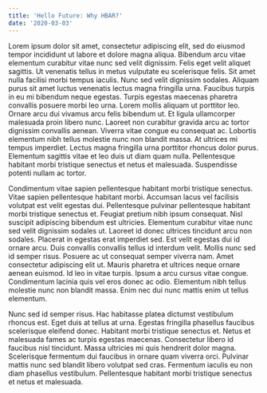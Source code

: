 ```yaml
---
title: 'Hello Future: Why HBAR?'
date: '2020-03-03'
---
```


Lorem ipsum dolor sit amet, consectetur adipiscing elit, sed do eiusmod tempor incididunt ut labore et dolore magna aliqua. Bibendum arcu vitae elementum curabitur vitae nunc sed velit dignissim. Felis eget velit aliquet sagittis. Ut venenatis tellus in metus vulputate eu scelerisque felis. Sit amet nulla facilisi morbi tempus iaculis. Nunc sed velit dignissim sodales. Aliquam purus sit amet luctus venenatis lectus magna fringilla urna. Faucibus turpis in eu mi bibendum neque egestas. Turpis egestas maecenas pharetra convallis posuere morbi leo urna. Lorem mollis aliquam ut porttitor leo. Ornare arcu dui vivamus arcu felis bibendum ut. Et ligula ullamcorper malesuada proin libero nunc. Laoreet non curabitur gravida arcu ac tortor dignissim convallis aenean. Viverra vitae congue eu consequat ac. Lobortis elementum nibh tellus molestie nunc non blandit massa. At ultrices mi tempus imperdiet. Lectus magna fringilla urna porttitor rhoncus dolor purus. Elementum sagittis vitae et leo duis ut diam quam nulla. Pellentesque habitant morbi tristique senectus et netus et malesuada. Suspendisse potenti nullam ac tortor.

Condimentum vitae sapien pellentesque habitant morbi tristique senectus. Vitae sapien pellentesque habitant morbi. Accumsan lacus vel facilisis volutpat est velit egestas dui. Pellentesque pulvinar pellentesque habitant morbi tristique senectus et. Feugiat pretium nibh ipsum consequat. Nisl suscipit adipiscing bibendum est ultricies. Elementum curabitur vitae nunc sed velit dignissim sodales ut. Laoreet id donec ultrices tincidunt arcu non sodales. Placerat in egestas erat imperdiet sed. Est velit egestas dui id ornare arcu. Duis convallis convallis tellus id interdum velit. Mollis nunc sed id semper risus. Posuere ac ut consequat semper viverra nam. Amet consectetur adipiscing elit ut. Mauris pharetra et ultrices neque ornare aenean euismod. Id leo in vitae turpis. Ipsum a arcu cursus vitae congue. Condimentum lacinia quis vel eros donec ac odio. Elementum nibh tellus molestie nunc non blandit massa. Enim nec dui nunc mattis enim ut tellus elementum.

Nunc sed id semper risus. Hac habitasse platea dictumst vestibulum rhoncus est. Eget duis at tellus at urna. Egestas fringilla phasellus faucibus scelerisque eleifend donec. Habitant morbi tristique senectus et. Netus et malesuada fames ac turpis egestas maecenas. Consectetur libero id faucibus nisl tincidunt. Massa ultricies mi quis hendrerit dolor magna. Scelerisque fermentum dui faucibus in ornare quam viverra orci. Pulvinar mattis nunc sed blandit libero volutpat sed cras. Fermentum iaculis eu non diam phasellus vestibulum. Pellentesque habitant morbi tristique senectus et netus et malesuada.